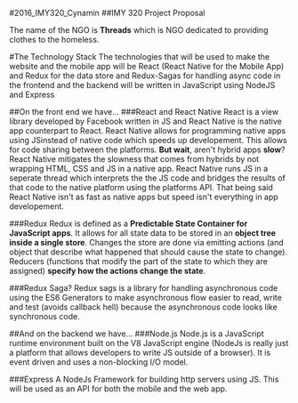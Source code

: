 #2016\_IMY320\_Cynamin
##IMY 320 Project Proposal

The name of the NGO is **Threads** which is NGO dedicated to providing clothes to the homeless.

#The Technology Stack
The technologies that will be used to make the website and the mobile app will be React (React Native for the Mobile App) and Redux for the data store and Redux-Sagas for handling async code in the frontend and the backend will be written in JavaScript using NodeJS and Express

##On the front end we have...
###React and React Native
React is a view library developed by Facebook written in JS and React Native is the native app counterpart to React. React Native allows for programming native apps using JSinstead of native code which speeds up developement. This allows for code sharing between the platforms.
**But wait**, aren't hybrid apps __slow__?
React Native mitigates the slowness that comes from hybrids by not wrapping HTML, CSS and JS in a native app.
React Native runs JS in a seperate thread which interprets the the JS code and bridges the results of that code to the native platform using the platforms API. That being said React Native isn't as fast as native apps but speed isn't everything in app developement.

###Redux
Redux is defined as a __Predictable State Container for JavaScript apps__. It allows for all state data to be stored in an __object tree inside a single store__.
Changes the store are done via emitting actions (and object that describe what happened that should cause the state to change).
Reducers (functions that modify the part of the state to which they are assigned) __specify how the actions change the state__.

###Redux Saga?
Redux sags is a library for handling asynchronous code using the ES6 Generators to make asynchronous flow easier to read, write and test (avoids callback hell) because the asynchronous code looks like synchronous code.

##And on the backend we have...
###Node.js
Node.js is a JavaScript runtime environment built on the V8 JavaScript engine (NodeJs is really just a platform that allows developers to write JS outside of a browser). It is event driven and uses a non-blocking I/O model.

###Express
A NodeJs Framework for building http servers using JS. This will be used as an API for both the mobile and the web app.